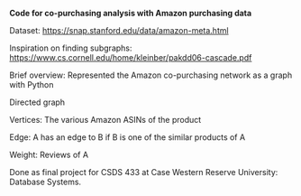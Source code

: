 <strong>Code for co-purchasing analysis with Amazon purchasing data</strong>

Dataset: https://snap.stanford.edu/data/amazon-meta.html

Inspiration on finding subgraphs: https://www.cs.cornell.edu/home/kleinber/pakdd06-cascade.pdf

Brief overview: 
Represented the Amazon co-purchasing network as a graph with Python

Directed graph 

Vertices: The various Amazon ASINs of the product

Edge: A has an edge to B if B is one of the similar products of A 

Weight: Reviews of A



Done as final project for CSDS 433 at Case Western Reserve University: Database Systems.

